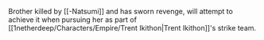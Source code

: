 Brother killed by [[-Natsumi]] and has sworn revenge, will attempt to achieve it when pursuing her as part of [[1netherdeep/Characters/Empire/Trent Ikithon|Trent Ikithon]]'s strike team. 